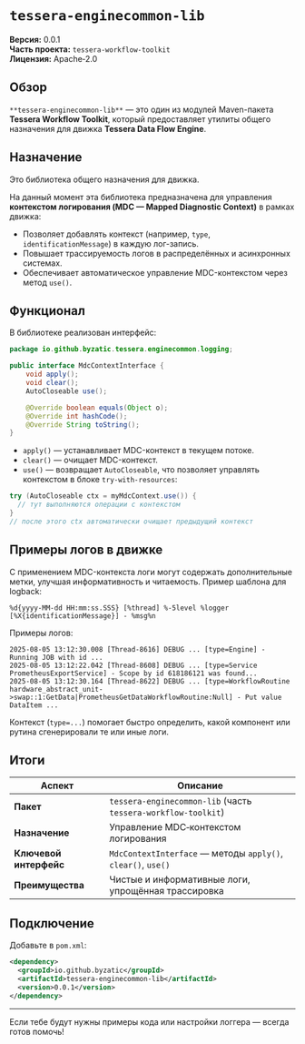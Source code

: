 # `tessera-enginecommon-lib`

**Версия:** 0.0.1  
**Часть проекта:** `tessera-workflow-toolkit`  
**Лицензия:** Apache‑2.0  

##  Обзор

`**tessera-enginecommon-lib**` — это один из модулей Maven-пакета **Tessera Workflow Toolkit**, который предоставляет утилиты общего назначения для движка **Tessera Data Flow Engine**.

##  Назначение
Это библиотека общего назначения для движка.

На данный момент эта библиотека предназначена для управления **контекстом логирования (MDC — Mapped Diagnostic Context)** в рамках движка:

- Позволяет добавлять контекст (например, `type`, `identificationMessage`) в каждую лог-запись.
- Повышает трассируемость логов в распределённых и асинхронных системах.
- Обеспечивает автоматическое управление MDC-контекстом через метод `use()`.

##  Функционал

В библиотеке реализован интерфейс:

```java
package io.github.byzatic.tessera.enginecommon.logging;

public interface MdcContextInterface {
    void apply();
    void clear();
    AutoCloseable use();

    @Override boolean equals(Object o);
    @Override int hashCode();
    @Override String toString();
}
```

- `apply()` — устанавливает MDC-контекст в текущем потоке.
- `clear()` — очищает MDC-контекст.
- `use()` — возвращает `AutoCloseable`, что позволяет управлять контекстом в блоке `try-with-resources`:

```java
try (AutoCloseable ctx = myMdcContext.use()) {
  // тут выполняются операции с контекстом
}
// после этого ctx автоматически очищает предыдущий контекст
```

##  Примеры логов в движке

С применением MDC-контекста логи могут содержать дополнительные метки, улучшая информативность и читаемость. Пример шаблона для logback:

```
%d{yyyy-MM-dd HH:mm:ss.SSS} [%thread] %-5level %logger [%X{identificationMessage}] - %msg%n
```

Примеры логов:

```
2025-08-05 13:12:30.008 [Thread-8616] DEBUG ... [type=Engine] - Running JOB with id ...
2025-08-05 13:12:22.042 [Thread-8608] DEBUG ... [type=Service PrometheusExportService] - Scope by id 618186121 was found...
2025-08-05 13:12:30.164 [Thread-8622] DEBUG ... [type=WorkflowRoutine hardware_abstract_unit->swap::1:GetData|PrometheusGetDataWorkflowRoutine:Null] - Put value DataItem ...

```

Контекст (`type=...`) помогает быстро определить, какой компонент или рутина сгенерировали те или иные логи.

##  Итоги

| Аспект                | Описание                                                            |
|-----------------------|----------------------------------------------------------------------|
| **Пакет**             | `tessera-enginecommon-lib` (часть `tessera-workflow-toolkit`)         |
| **Назначение**        | Управление MDC‑контекстом логирования                                 |
| **Ключевой интерфейс**| `MdcContextInterface` — методы `apply()`, `clear()`, `use()`          |
| **Преимущества**      | Чистые и информативные логи, упрощённая трассировка                  |

##  Подключение

Добавьте в `pom.xml`:

```xml
<dependency>
  <groupId>io.github.byzatic</groupId>
  <artifactId>tessera-enginecommon-lib</artifactId>
  <version>0.0.1</version>
</dependency>
```

---

Если тебе будут нужны примеры кода или настройки логгера — всегда готов помочь!